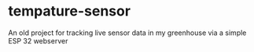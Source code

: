 # tempature-sensor
An old project for tracking live sensor data in my greenhouse via a simple ESP 32 webserver
